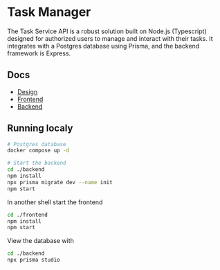 # Task Manager
The Task Service API is a robust solution built on Node.js (Typescript) designed for authorized users to manage and interact with their tasks. It integrates with a Postgres database using Prisma, and the backend framework is Express.

## Docs
- [Design](./DESIGN.md)
- [Frontend](./frontend/README.md)
- [Backend](./backend/README.md)

## Running localy
```bash
# Postgres database
docker compose up -d

# Start the backend
cd ./backend
npm install 
npx prisma migrate dev --name init
npm start
```

In another shell start the frontend
```bash
cd ./frontend
npm install
npm start
```

View the database with
```sh
cd ./backend
npx prisma studio
```
